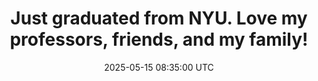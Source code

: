 ---
title: "Just graduated from NYU. Love my professors, friends, and my family!"
date: 2025-05-15 08:35:00 UTC
---